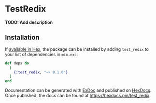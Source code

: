 # TestRedix

**TODO: Add description**

## Installation

If [available in Hex](https://hex.pm/docs/publish), the package can be installed
by adding `test_redix` to your list of dependencies in `mix.exs`:

```elixir
def deps do
  [
    {:test_redix, "~> 0.1.0"}
  ]
end
```

Documentation can be generated with [ExDoc](https://github.com/elixir-lang/ex_doc)
and published on [HexDocs](https://hexdocs.pm). Once published, the docs can
be found at <https://hexdocs.pm/test_redix>.

